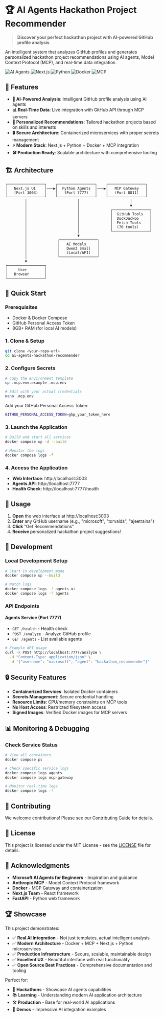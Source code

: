 # 🏆 AI Agents Hackathon Project Recommender

> **Discover your perfect hackathon project with AI-powered GitHub profile analysis**

An intelligent system that analyzes GitHub profiles and generates personalized hackathon project recommendations using AI agents, Model Context Protocol (MCP), and real-time data integration.

![AI Agents](https://img.shields.io/badge/AI-Agents-blue) ![Next.js](https://img.shields.io/badge/Next.js-13-black) ![Python](https://img.shields.io/badge/Python-3.11-blue) ![Docker](https://img.shields.io/badge/Docker-Compose-blue) ![MCP](https://img.shields.io/badge/MCP-Protocol-green)

## 🌟 Features

- **🤖 AI-Powered Analysis**: Intelligent GitHub profile analysis using AI agents
- **📊 Real-Time Data**: Live integration with GitHub API through MCP servers
- **🎯 Personalized Recommendations**: Tailored hackathon projects based on skills and interests  
- **🔒 Secure Architecture**: Containerized microservices with proper secrets management
- **⚡ Modern Stack**: Next.js + Python + Docker + MCP integration
- **🛠️ Production Ready**: Scalable architecture with comprehensive tooling

## 🏗️ Architecture

```
┌─────────────────┐    ┌─────────────────┐    ┌─────────────────┐
│   Next.js UI    │───▶│  Python Agents  │───▶│   MCP Gateway   │
│   (Port 3003)   │    │   (Port 7777)   │    │   (Port 8811)   │
└─────────────────┘    └─────────────────┘    └─────────────────┘
         │                       │                       │
         │                       │                       ▼
         │                       │              ┌─────────────────┐
         │                       │              │  GitHub Tools   │
         │                       │              │  DuckDuckGo     │
         │                       │              │  Fetch Tools    │
         │                       │              │  (76 tools)     │
         │                       │              └─────────────────┘
         │                       ▼
         │              ┌─────────────────┐
         │              │   AI Models     │
         │              │   Qwen3 Small   │
         │              │   (Local/API)   │
         │              └─────────────────┘
         ▼
┌─────────────────┐
│     User        │
│   Browser       │
└─────────────────┘
```

## 🚀 Quick Start

### Prerequisites

- Docker & Docker Compose
- GitHub Personal Access Token
- 8GB+ RAM (for local AI models)

### 1. Clone & Setup

```bash
git clone <your-repo-url>
cd ai-agents-hackathon-recommender
```

### 2. Configure Secrets

```bash
# Copy the environment template
cp .mcp.env.example .mcp.env

# Edit with your actual credentials
nano .mcp.env
```

Add your GitHub Personal Access Token:
```bash
GITHUB_PERSONAL_ACCESS_TOKEN=ghp_your_token_here
```

### 3. Launch the Application

```bash
# Build and start all services
docker compose up -d --build

# Monitor the logs
docker compose logs -f
```

### 4. Access the Application

- **Web Interface**: http://localhost:3003
- **Agents API**: http://localhost:7777
- **Health Check**: http://localhost:7777/health

## 🎯 Usage

1. **Open** the web interface at http://localhost:3003
2. **Enter** any GitHub username (e.g., "microsoft", "torvalds", "ajeetraina")
3. **Click** "Get Recommendations"
4. **Receive** personalized hackathon project suggestions!

## 🔧 Development

### Local Development Setup

```bash
# Start in development mode
docker compose up --build

# Watch logs
docker compose logs -f agents-ui
docker compose logs -f agents
```

### API Endpoints

#### Agents Service (Port 7777)

- `GET /health` - Health check
- `POST /analyze` - Analyze GitHub profile
- `GET /agents` - List available agents

```bash
# Example API usage
curl -X POST http://localhost:7777/analyze \
  -H "Content-Type: application/json" \
  -d '{"username": "microsoft", "agent": "hackathon_recommender"}'
```

## 🔒 Security Features

- **Containerized Services**: Isolated Docker containers
- **Secrets Management**: Secure credential handling
- **Resource Limits**: CPU/memory constraints on MCP tools
- **No Host Access**: Restricted filesystem access
- **Signed Images**: Verified Docker images for MCP servers

## 📊 Monitoring & Debugging

### Check Service Status

```bash
# View all containers
docker compose ps

# Check specific service logs
docker compose logs agents
docker compose logs mcp-gateway

# Monitor real-time logs
docker compose logs -f
```

## 🤝 Contributing

We welcome contributions! Please see our [Contributing Guide](docs/CONTRIBUTING.md) for details.

## 📝 License

This project is licensed under the MIT License - see the [LICENSE](LICENSE) file for details.

## 🙏 Acknowledgments

- **Microsoft AI Agents for Beginners** - Inspiration and guidance
- **Anthropic MCP** - Model Context Protocol framework
- **Docker** - MCP Gateway and containerization
- **Next.js Team** - React framework
- **FastAPI** - Python web framework

## 🏆 Showcase

This project demonstrates:

- ✅ **Real AI Integration** - Not just templates, actual intelligent analysis
- ✅ **Modern Architecture** - Docker + MCP + Next.js + Python microservices
- ✅ **Production Infrastructure** - Secure, scalable, maintainable design
- ✅ **Excellent UX** - Beautiful interface with real functionality
- ✅ **Open Source Best Practices** - Comprehensive documentation and tooling

Perfect for:
- 🚀 **Hackathons** - Showcase AI agents capabilities
- 📚 **Learning** - Understanding modern AI application architecture  
- 🛠️ **Production** - Base for real-world AI applications
- 🎯 **Demos** - Impressive AI integration examples

